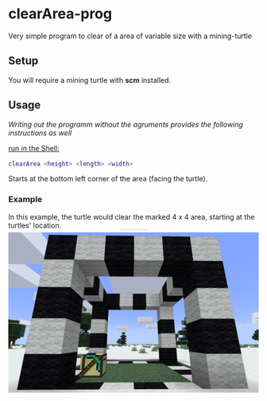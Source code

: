 # clearArea-prog

Very simple program to clear of a area of variable size with a mining-turtle

## Setup
You will require a mining turtle with __scm__ installed.

## Usage
_Writing out the programm without the agruments provides the following instructions as well_

<u>run in the Shell:</u>

```lua
clearArea <height> <length> <width>
```

Starts at the bottom left corner of the area (facing the turtle).

### Example
In this example, the turtle would clear the marked 4 x 4 area, starting at the turtles' location.
![Clearing Area](ExampleScreenshot.png)
